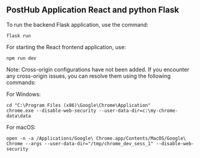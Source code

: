 <h2><b>PostHub Application React and python Flask</b></h2>

To run the backend Flask application, use the command:
```
flask run
```
For starting the React frontend application, use:
```
npm run dev
```
Note: Cross-origin configurations have not been added. If you encounter any cross-origin issues, you can resolve them using the following commands:

For Windows:
```
cd "C:\Program Files (x86)\Google\Chrome\Application"
chrome.exe --disable-web-security --user-data-dir=c:\my-chrome-data\data
```
For macOS:
```
open -n -a /Applications/Google\ Chrome.app/Contents/MacOS/Google\ Chrome --args --user-data-dir="/tmp/chrome_dev_sess_1" --disable-web-security
```
